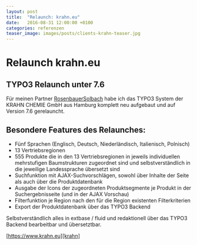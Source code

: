 ```yaml
---
layout: post
title:  "Relaunch: krahn.eu"
date:   2016-08-31 12:00:00 +0100
categories: referenzen
teaser_image: images/posts/clients-krahn-teaser.jpg
---
```


# Relaunch krahn.eu

## TYPO3 Relaunch unter 7.6

Für meinen Partner [RosenbauerSolbach][rosenbauersolbach] habe ich das TYPO3 System der KRAHN CHEMIE GmbH aus Hamburg komplett neu aufgebaut und auf Version 7.6 gerelauncht.

## Besondere Features des Relaunches:

* Fünf Sprachen (Englisch, Deutsch, Niederländisch, Italienisch, Polnisch)
* 13 Vertriebsregionen
* 555 Produkte die in den 13 Vertriebsregionen in jeweils individuellen mehrstufigen Baumstrukturen zugeordnet sind und selbstverständlich in die jeweilige Landessprache übersetzt sind
* Suchfunktion mit AJAX-Suchvorschlägen, sowohl über Inhalte der Seite als auch über die Produktdatenbank
* Ausgabe der Icons der zugeordneten Produktsegmente je Produkt in der Suchergebnisseite (und in der AJAX Vorschau)
* Filterfunktion je Region nach den für die Region existenten Filterkriterien
* Export der Produktdatenbank über das TYPO3 Backend

Selbstverständlich alles in extbase / fluid und redaktionell über das TYPO3 Backend bearbeitbar und übersetztbar.

[https://www.krahn.eu][krahn]

[rosenbauersolbach]: http://www.rosenbauersolbach.de/
[krahn]: https://www.krahn.eu

